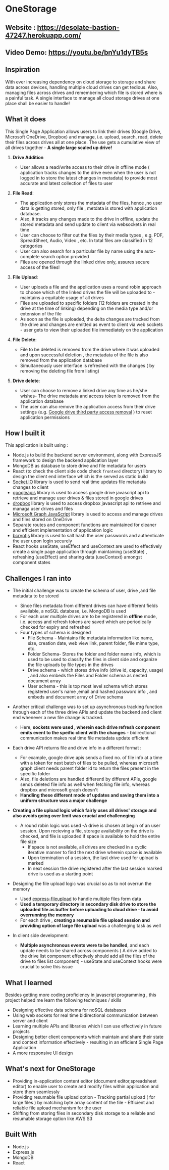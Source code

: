# OneStorage

## Website : https://desolate-bastion-47247.herokuapp.com/

## Video Demo: https://youtu.be/bnYu1dyTB5s

## Inspiration

With ever increasing dependency on cloud storage to storage and share data across devices, handling multiple cloud drives can get tedious. Also, managing files across drives and remembering which file is stored where is a painful task. A single interface to manage all cloud storage drives at one place shall be easier to handle!

## What it does

This Single Page Application allows users to link their drives (Google Drive, Microsoft OneDrive, Dropbox) and manage, i.e. upload, search, read, delete their files across drives all at one place. The use gets a cumulative view of all drives together - **A single large scaled up drive!**

1. **Drive Addition** 
    - User allows a read/write access to their drive in offline mode ( application tracks changes to the drive even when the user is not logged in to store the latest changes in metadata) to provide most accurate and latest collection of files to user
    
2. **File Read**:
    - The application only stores the metadata of the files, hence ,no user data is getting stored, only file , metdata is stored with application database.
    - Also, it tracks any changes made to the drive in offline, update the stored metadata and send update to client via websockets in real time
    - User can choose to filter out the files by their media types , e.g. PDF, SpreadSheet, Audio, Video , etc. In total files are classified in 12 categories 
    - User can also search for a particular file by name using the auto-complete search option provided
    - Files are opened through the linked drive only, assures secure access of the files!

3. **File Upload**:
    - User uploads a file and the application uses a round robin approach to choose which of the linked drives the file will be uploaded to - maintains a equitable usage of all drives 
    - Files are uploaded to specific folders (12 folders are created in the drive at the time of linking) depending on the media type and/or extension of the file 
    - As soon as the file is uploaded, the delta changes are tracked from the drive and changes are emitted as event to client via web sockets - user gets to view their uploaded file immediately on the application

4. **File Delete**:
    - File to be deleted is removed from the drive where it was uploaded and upon successful deletion , the metadata of the file is also removed from the application database
    - Simultaneously user interface is refreshed with the changes ( by removing the deleting file from listing)

5. **Drive delete**:
    - User can choose to remove a linked drive any time as he/she wishes- The drive metadata and access token is removed from the application database
    - The user can also remove the application access from their drive settings (e.g. [Google drive third party access removal](https://myaccount.google.com/permissions) )  to reset application permissions


## How I built it

This application is built using :
- Node.js to build the backend server environment, along with ExpressJS framework to design the backend   application layer 
- MongoDB as database to store drive and file metadata for users
- React (to check the client side code check `frontend` directory) library to design the client end interface which is the served as static build
- [Socket.IO](https://www.npmjs.com/package/socket.io) library is used to send real time updates file metadata changes to client
- [googleapis](https://www.npmjs.com/package/googleapis) library is used to access google drive javascript api to retrieve and manage user drives & files stored in google drives
- [dropbox](https://www.npmjs.com/package/dropbox) library is used to access dropbox javascript api to retrieve and managa user drives and files
- [Microsoft Graph JavaScript](https://www.npmjs.com/package/@microsoft/microsoft-graph-client) library is used to access and manage drives and files stored on OneDrive
- Separate routes and component functions are maintained for cleaner and efficient implementation of application logic
- [bcryptjs](https://www.npmjs.com/package/bcrypt) library is used to salt hash the user passwords and authenticate the user upon login securely
- React hooks useState, useEffect and useContext are used to effectively create a single page application through maintaining (useState) , refreshing (useEffect) and sharing data (useContext) amongst component states

## Challenges I ran into
- The initial challenge was to create the schema of user, drive ,and file metadata to be stored
    - Since files metadata from different drives can have different fields available, a noSQL database, i.e. MongoDB is used
    - For each user multiple drives are to be registered in **offline** mode, i.e. access and refresh tokens are saved which are periodically checked for expiry and refreshed
    - Four types of schema is designed
        - File Schema - Maintains file metadata information like name, size, creation date, web view link, parent folder, file mime type, etc.
        - Folder Schema- Stores the folder and folder name info, which is used to be used to classify the files in client side and organize the file uploads by file types in the drives        
        - Drive schema - which stores drive info (drive id, capacity, usage) , and also embeds the Files and Folder schema as nested document array
        - User schema - this is top most level schema which stores registered user's name ,email and hashed password info , and embeds and document array of Drive schema 

- Another critical challenge was to set up asynchronous tracking function through each of the three drive APIs and update the backend and client end whenever a new file change is tracked.
    - Here, **sockets were used , wherein each drive refresh component emits event to the speific client with the changes** - bidirectional communication makes real time file metadata update efficient
- Each drive API returns file and drive info in a different format :
    - For example, google drive apis sends a fixed no. of file info at a time with a token for next batch of files to be pulled, whereas microsoft graph client needs parent folder id to return the files present in the specific folder
    - Also, file deletions are handled differentl by different APIs, google sends deleted file info as well when fetching file info, whereas dropbox and microsoft graph doesn't
    - **Handling these different mode of updates and saving them into a uniform structure was a major challenge**
- **Creating a file upload logic which fairly uses all drives' storage and also avoids going over limit was crucial and challeneging**
    - A round robin logic was used
        -A drive is chosen at begin of an user session. Upon recieving a file, storage availability on the drive is checked, and file is uploaded if space is available to hold the entire file size
        - If space is not available, all drives are checked in a cyclic iterative manner to find the next drive wherein space is available
        - Upon termination of a session, the last drive used for upload is marked
        - In next session the drive registered after the last session marked drive is used as a starting point
- Designing the file upload logic was crucial so as to not overrun the memory
    - Used [express-fileupload](https://www.npmjs.com/package/express-fileupload) to handle multiple files form data
    - **Used a temporary directory in secondary disk drive to store the uploaded file as buffer before uploading to cloud drive - to avoid overrunning the memory** 
    - For each drive , **creating a resumable file upload session and providing option of large file upload** was a challenging task as well

- In client side development:
    - **Multiple asynchronous events were to be handled**, and each update needs to be shared across components ( A drive added to the drive list component effectively should add all the files of the drive to files list component) - useState and useContext hooks were crucial to solve this issue

## What I learned

Besides getting more coding proficiency in javascript programming , this project helped me learn the following techniques / skills
- Designing effective data schema for noSQL databases
- Using web sockets for real time bidirectional communication between server and client
- Learning multiple APIs and libraries which I can use effectively in future projects
- Designing better client components which maintain and share their state and context information effectively - resulting in an efficient Single Page Application
- A more responsive UI design 

## What's next for OneStorage
- Providing in-application content editor (document editor,spreadsheet editor) to enable user to create and modify files within application and store them seamlessly
- Providing resumable file upload option - Tracking partial upload ( for large files ) by matching byte array content of the file - Efficient and reliable file upload mechanism for the user
- Shifting from storing files in secondary disk storage to a reliable and resumable storage option like AWS S3 

## Built With
- Node.js
- Express.js
- MongoDB
- React






    








